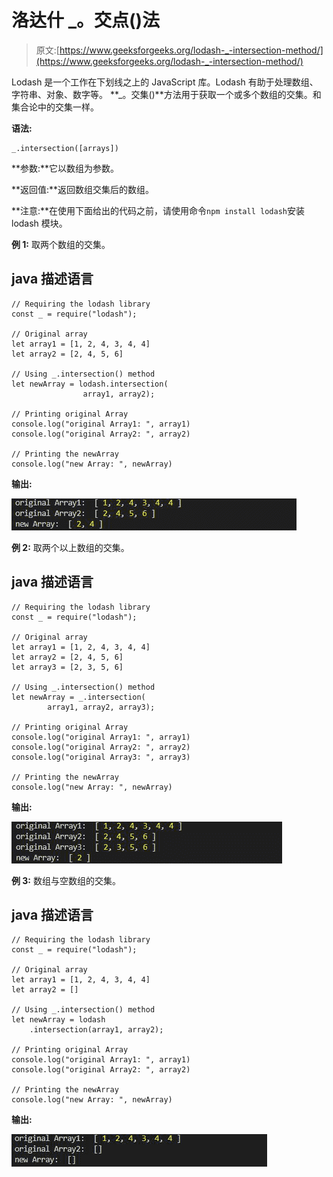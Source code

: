 # 洛达什 _。交点()法

> 原文:[https://www.geeksforgeeks.org/lodash-_-intersection-method/](https://www.geeksforgeeks.org/lodash-_-intersection-method/)

Lodash 是一个工作在下划线之上的 JavaScript 库。Lodash 有助于处理数组、字符串、对象、数字等。
**_。交集()**方法用于获取一个或多个数组的交集。和集合论中的交集一样。

**语法:**

```
_.intersection([arrays])
```

**参数:**它以数组为参数。

**返回值:**返回数组交集后的数组。

**注意:**在使用下面给出的代码之前，请使用命令`npm install lodash`安装 lodash 模块。

**例 1:** 取两个数组的交集。

## java 描述语言

```
// Requiring the lodash library
const _ = require("lodash");

// Original array
let array1 = [1, 2, 4, 3, 4, 4]
let array2 = [2, 4, 5, 6]

// Using _.intersection() method
let newArray = lodash.intersection(
                array1, array2);

// Printing original Array
console.log("original Array1: ", array1)
console.log("original Array2: ", array2)

// Printing the newArray
console.log("new Array: ", newArray)
```

**输出:**

![](img/59f72a9dfaec2c5dba2d005194f34bdf.png)

**例 2:** 取两个以上数组的交集。

## java 描述语言

```
// Requiring the lodash library
const _ = require("lodash");

// Original array
let array1 = [1, 2, 4, 3, 4, 4]
let array2 = [2, 4, 5, 6]
let array3 = [2, 3, 5, 6]

// Using _.intersection() method
let newArray = _.intersection(
        array1, array2, array3);

// Printing original Array
console.log("original Array1: ", array1)
console.log("original Array2: ", array2)
console.log("original Array3: ", array3)

// Printing the newArray
console.log("new Array: ", newArray)
```

**输出:**

![](img/52c79f0ce56f5471f914668efdd668bb.png)

**例 3:** 数组与空数组的交集。

## java 描述语言

```
// Requiring the lodash library
const _ = require("lodash");

// Original array
let array1 = [1, 2, 4, 3, 4, 4]
let array2 = []

// Using _.intersection() method
let newArray = lodash
    .intersection(array1, array2);

// Printing original Array
console.log("original Array1: ", array1)
console.log("original Array2: ", array2)

// Printing the newArray
console.log("new Array: ", newArray) 
```

**输出:**

![](img/9e122d688c60568ad83731982dbce27a.png)